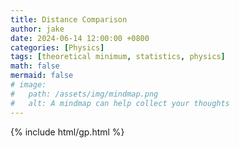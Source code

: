 ```yaml
---
title: Distance Comparison
author: jake
date: 2024-06-14 12:00:00 +0800
categories: [Physics]
tags: [theoretical minimum, statistics, physics]
math: false
mermaid: false
# image:
#   path: /assets/img/mindmap.png
#   alt: A mindmap can help collect your thoughts
---
```


{% include html/gp.html %}


